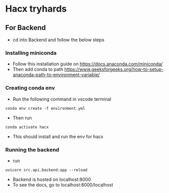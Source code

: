 # Hacx tryhards


## For Backend
- cd into Backend and follow the below steps
### Installing miniconda
- Follow this installation guide on https://docs.anaconda.com/miniconda/
- Then add conda to path https://www.geeksforgeeks.org/how-to-setup-anaconda-path-to-environment-variable/

### Creating conda env
- Run the following command in vscode terminal
```
conda env create -f environment.yml
```
- Then run
```
conda activate hacx
```
- This should install and run the env for hacx

### Running the backend
- run
```
uvicorn src.api.backend:app --reload
```
- Backend is hosted on localhost:8000
- To see the docs, go to localhost:8000/localhost